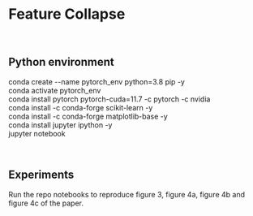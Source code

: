 # Feature Collapse


<br>

## Python environment

conda create --name pytorch_env python=3.8 pip -y  
conda activate pytorch_env  
conda install pytorch pytorch-cuda=11.7 -c pytorch -c nvidia  
conda install -c conda-forge scikit-learn -y  
conda install -c conda-forge matplotlib-base -y  
conda install jupyter ipython -y  
jupyter notebook


<br>

## Experiments

Run the repo notebooks to reproduce figure 3, figure 4a, figure 4b and figure 4c of the paper.

